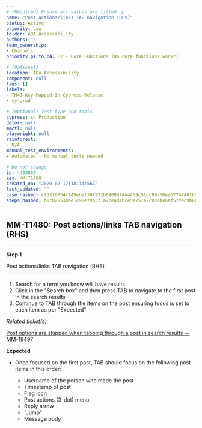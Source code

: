 ```yaml
---
# (Required) Ensure all values are filled up
name: "Post actions/links TAB navigation (RHS)"
status: Active
priority: Low
folder: ADA Accessibility
authors: ""
team_ownership: 
- Channels
priority_p1_to_p4: P2 - Core Functions (Do core functions work?)

# (Optional)
location: ADA Accessibility
component: null
tags: []
labels: 
- TM4J-Key-Mapped-In-Cypress-Release
- cy-prod

# (Optional) Test type and tools
cypress: in Production
detox: null
mmctl: null
playwright: null
rainforest: 
- N/A
manual_test_environments: 
- Automated - No manual tests needed

# Do not change
id: 4403869
key: MM-T1480
created_on: "2020-02-17T18:14:56Z"
last_updated: ""
case_hashed: cf32f0754f149ebaf30f972b0909df4e4469c51dc99a50ee6774740fb57aa79f425b2708e2a844988b65480c9b2a0659
steps_hashed: b0c025538ee1c98e79b3f1a7bead4bce5a751a2c80abe6ef57fec9b8b8ccb04837e35222510acac0d97e2063763b6d81
---
```


<!-- (Auto-generated) Based on frontmatter's "key" and "name" -->

## MM-T1480: Post actions/links TAB navigation (RHS)

---

**Step 1**

Post actions/links TAB navigation (RHS)\
–––––––––––––––––––––––––

1. Search for a term you know will have results
2. Click in the "Search box" and then press TAB to navigate to the first post in the search results
3. Continue to TAB through the items on the post ensuring focus is set to each item as per "Expected"

_Related ticket(s):_

[Post options are skipped when tabbing through a post in search results — MM-19497](https://mattermost.atlassian.net/browse/MM-19497)

**Expected**

- Once focused on the first post, TAB should focus on the following post items in this order:

  - Username of the person who made the post
  - Timestamp of post
  - Flag icon
  - Post actions (3-dot) menu
  - Reply arrow
  - "Jump"
  - Message body

